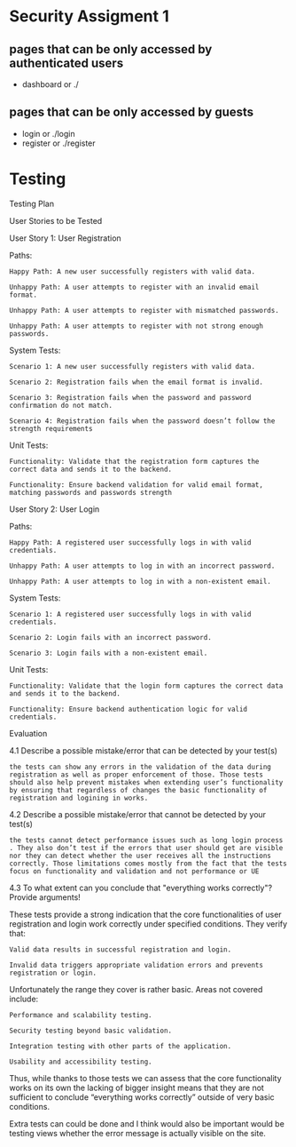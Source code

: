 # Security Assigment 1
## pages that can be only accessed by authenticated users
- dashboard or ./
## pages that can be only accessed by guests
- login or ./login
- register or ./register 
# Testing

Testing Plan 

 

User Stories to be Tested 

User Story 1: User Registration 

Paths: 

    Happy Path: A new user successfully registers with valid data. 

    Unhappy Path: A user attempts to register with an invalid email format. 

    Unhappy Path: A user attempts to register with mismatched passwords. 

    Unhappy Path: A user attempts to register with not strong enough passwords. 

 

System Tests: 

    Scenario 1: A new user successfully registers with valid data. 

    Scenario 2: Registration fails when the email format is invalid. 

    Scenario 3: Registration fails when the password and password confirmation do not match. 

    Scenario 4: Registration fails when the password doesn’t follow the strength requirements 

Unit Tests: 

    Functionality: Validate that the registration form captures the correct data and sends it to the backend. 

    Functionality: Ensure backend validation for valid email format, matching passwords and passwords strength 

User Story 2: User Login 

Paths: 

    Happy Path: A registered user successfully logs in with valid credentials. 

    Unhappy Path: A user attempts to log in with an incorrect password. 

    Unhappy Path: A user attempts to log in with a non-existent email. 

System Tests: 

    Scenario 1: A registered user successfully logs in with valid credentials. 

    Scenario 2: Login fails with an incorrect password. 

    Scenario 3: Login fails with a non-existent email. 

Unit Tests: 

    Functionality: Validate that the login form captures the correct data and sends it to the backend. 

    Functionality: Ensure backend authentication logic for valid credentials. 

Evaluation 

4.1 Describe a possible mistake/error that can be detected by your test(s) 

 
	the tests can show any errors in the validation of the data during registration as well as proper enforcement of those. Those tests should also help prevent mistakes when extending user’s functionality by ensuring that regardless of changes the basic functionality of registration and logining in works. 

4.2 Describe a possible mistake/error that cannot be detected by your test(s) 

 
	the tests cannot detect performance issues such as long login process . They also don’t test if the errors that user should get are visible nor they can detect whether the user receives all the instructions correctly. Those limitations comes mostly from the fact that the tests focus on functionality and validation and not performance or UE 

 
4.3 To what extent can you conclude that "everything works correctly"? Provide arguments! 

 
These tests provide a strong indication that the core functionalities of user registration and login work correctly under specified conditions. They verify that: 

    Valid data results in successful registration and login. 

    Invalid data triggers appropriate validation errors and prevents registration or login. 

Unfortunately the range they cover is rather basic. Areas not covered include: 

    Performance and scalability testing. 

    Security testing beyond basic validation. 

    Integration testing with other parts of the application. 

    Usability and accessibility testing. 

Thus, while thanks to those tests we can assess that the core functionality works on its own the lacking of bigger insight means that they are not sufficient to conclude “everything works correctly” outside of very basic conditions. 
 
Extra tests can could be done and I think would also be important would be testing views whether the error message is actually visible on the site. 

 

 

 

 

 

 